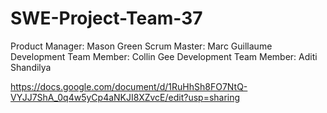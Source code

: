 # SWE-Project-Team-37

Product Manager: Mason Green
Scrum Master: Marc Guillaume
Development Team Member: Collin Gee
Development Team Member: Aditi Shandilya

https://docs.google.com/document/d/1RuHhSh8FO7NtQ-VYJJ7ShA_0q4w5yCp4aNKJI8XZvcE/edit?usp=sharing
